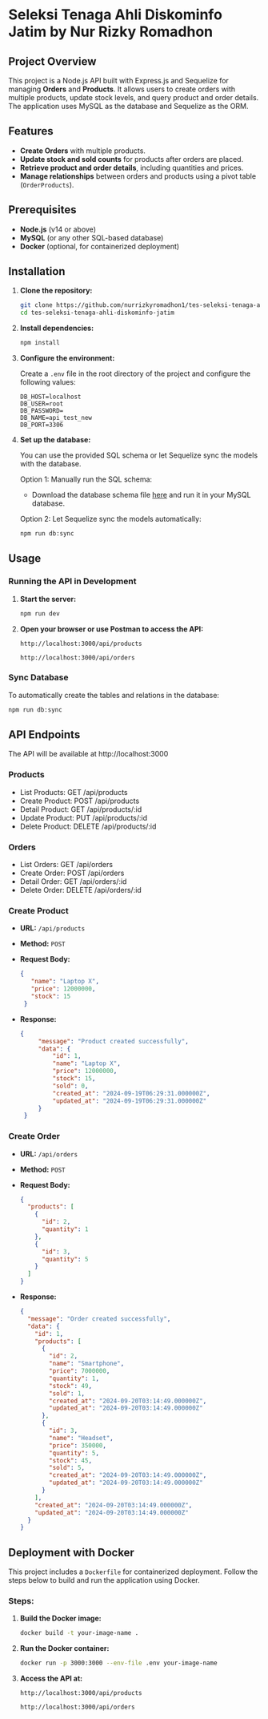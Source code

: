 
# Seleksi Tenaga Ahli Diskominfo Jatim by Nur Rizky Romadhon

## Project Overview

This project is a Node.js API built with Express.js and Sequelize for managing **Orders** and **Products**. It allows users to create orders with multiple products, update stock levels, and query product and order details. The application uses MySQL as the database and Sequelize as the ORM.

## Features

- **Create Orders** with multiple products.
- **Update stock and sold counts** for products after orders are placed.
- **Retrieve product and order details**, including quantities and prices.
- **Manage relationships** between orders and products using a pivot table (`OrderProducts`).

## Prerequisites

- **Node.js** (v14 or above)
- **MySQL** (or any other SQL-based database)
- **Docker** (optional, for containerized deployment)

## Installation

1. **Clone the repository:**

   ```bash
   git clone https://github.com/nurrizkyromadhon1/tes-seleksi-tenaga-ahli-diskominfo-jatim.git
   cd tes-seleksi-tenaga-ahli-diskominfo-jatim
   ```

2. **Install dependencies:**

   ```bash
   npm install
   ```

3. **Configure the environment:**

   Create a `.env` file in the root directory of the project and configure the following values:

   ```
   DB_HOST=localhost
   DB_USER=root
   DB_PASSWORD=
   DB_NAME=api_test_new
   DB_PORT=3306
   ```

4. **Set up the database:**

   You can use the provided SQL schema or let Sequelize sync the models with the database.

   Option 1: Manually run the SQL schema:

   - Download the database schema file [here](./db/api_test_new.sql) and run it in your MySQL database.
   
   Option 2: Let Sequelize sync the models automatically:

   ```bash
   npm run db:sync
   ```

## Usage

### Running the API in Development

1. **Start the server:**

   ```bash
   npm run dev
   ```

2. **Open your browser or use Postman to access the API:**

   ```
   http://localhost:3000/api/products
   ```
   ```
   http://localhost:3000/api/orders
   ```

### Sync Database

To automatically create the tables and relations in the database:

```bash
npm run db:sync
```

## API Endpoints

The API will be available at http://localhost:3000

### Products

- List Products: GET /api/products
- Create Product: POST /api/products
- Detail Product: GET /api/products/:id
- Update Product: PUT /api/products/:id
- Delete Product: DELETE /api/products/:id

### Orders

- List Orders: GET /api/orders
- Create Order: POST /api/orders
- Detail Order: GET /api/orders/:id
- Delete Order: DELETE /api/orders/:id

### Create Product

- **URL:** `/api/products`
- **Method:** `POST`
- **Request Body:**

   ```json
   {
      "name": "Laptop X",
      "price": 12000000,
      "stock": 15
    }
   ```

- **Response:**

   ```json
   {
        "message": "Product created successfully",
        "data": {
            "id": 1,
            "name": "Laptop X",
            "price": 12000000,
            "stock": 15,
            "sold": 0,
            "created_at": "2024-09-19T06:29:31.000000Z",
            "updated_at": "2024-09-19T06:29:31.000000Z"
        }
    }
   ```

### Create Order

- **URL:** `/api/orders`
- **Method:** `POST`
- **Request Body:**

   ```json
   {
     "products": [
       {
         "id": 2,
         "quantity": 1
       },
       {
         "id": 3,
         "quantity": 5
       }
     ]
   }
   ```

- **Response:**

   ```json
   {
     "message": "Order created successfully",
     "data": {
       "id": 1,
       "products": [
         {
           "id": 2,
           "name": "Smartphone",
           "price": 7000000,
           "quantity": 1,
           "stock": 49,
           "sold": 1,
           "created_at": "2024-09-20T03:14:49.000000Z",
           "updated_at": "2024-09-20T03:14:49.000000Z"
         },
         {
           "id": 3,
           "name": "Headset",
           "price": 350000,
           "quantity": 5,
           "stock": 45,
           "sold": 5,
           "created_at": "2024-09-20T03:14:49.000000Z",
           "updated_at": "2024-09-20T03:14:49.000000Z"
         }
       ],
       "created_at": "2024-09-20T03:14:49.000000Z",
       "updated_at": "2024-09-20T03:14:49.000000Z"
     }
   }
   ```

## Deployment with Docker

This project includes a `Dockerfile` for containerized deployment. Follow the steps below to build and run the application using Docker.

### Steps:

1. **Build the Docker image:**

   ```bash
   docker build -t your-image-name .
   ```

2. **Run the Docker container:**

   ```bash
   docker run -p 3000:3000 --env-file .env your-image-name
   ```

3. **Access the API at:**

   ```
   http://localhost:3000/api/products
   ```
   ```
   http://localhost:3000/api/orders
   ```